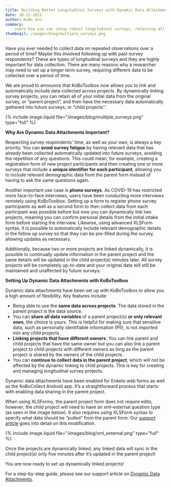 ```yaml
---
title: Building Better Longitudinal Surveys with Dynamic Data Attachments
date: 10-12-2021
author: KoBo Inc.
summary:
    Learn how you can setup robust longitudinal surveys, retaining all of your initial data from the original survey while having the necessary data automatically gathered into future surveys.
thumbnail: /images/blog/multiple_surveys.png
---
```


Have you ever needed to collect data on repeated observations over a period of time? Maybe this involved following up with past survey respondents? These are types of longitudinal surveys and they are highly important for data collection. There are many reasons why a researcher may need to set up a longer term survey, requiring different data to be collected over a period of time. 

We are proud to announce that KoBoToolbox now allows you to link and automatically include data collected across projects. By dynamically linking survey projects, you can retain all of your initial data from the original survey, or “parent project”, and then have the necessary data automatically gathered into future surveys, or “child projects''.

{% include image.liquid file="/images/blog/multiple_surveys.png" type="full" %}

**Why Are Dynamic Data Attachments Important?**

Respecting survey respondents' time, as well as your own, is always a key priority. You can **avoid survey fatigue** by having relevant data that has already been collected automatically updated into future surveys, avoiding the repetition of any questions. This could mean, for example, creating a registration form of new project participants and then creating one or more surveys that include a **unique identifier for each participant**, allowing you to include relevant demographic data from the parent form instead of having to ask the same questions again. 

Another important use case is **phone surveys**. As COVID-19 has restricted more face-to-face interviews, users have been conducting more interviews remotely using KoBoToolbox. Setting up a form to register phone survey participants as well as a second form to then collect data from each participant was possible before but now you can dynamically link two projects, meaning you can confirm personal details from the initial intake form before starting the interview. Likewise, using advanced XLSForm syntax, it is possible to automatically include relevant demographic details in the follow up survey so that they can be pre-filled during the survey, allowing updates as necessary. 

Additionally, because two or more projects are linked dynamically, it is possible to continually update information in the parent project and the same details will be updated in the child project(s) minutes later. All survey projects will be completely up-to-date and your original data will still be maintained and unaffected by future surveys.

**Setting Up Dynamic Data Attachments with KoBoToolbox**

Dynamic data attachments have been set up with KoBoToolbox to allow you a high amount of flexibility. Key features include:

- Being able to use the **same data across projects**. The data stored in the parent project is the data source.
- You can **share all data variables** of a parent project(s) **or only relevant ones**, the choice is yours. This is helpful for making sure that sensitive data, such as personally identifiable information (PII), is not imported into any child projects.
- **Linking projects that have different owners**. You can link parent and child projects that have the same owner but you can also link a parent project to child projects with different owners as long as the parent project is shared by the owners of the child projects.
- You can **continue to collect data in the parent project**, which will not be affected by the dynamic linking to child projects. This is key for creating and managing longitudinal survey projects.

Dynamic data attachments have been enabled for Enketo web forms as well as the KoBoCollect Android app. It’s a straightforward process that starts with enabling data sharing in the parent project.

When using XLSForms, the parent project form does not require edits, however, the child project will need to have an xml-external question type (as seen in the image below). It also requires using XLSForm syntax to specify what data should be “pulled” from the parent form. Our [support article](https://support.kobotoolbox.org/dynamic_data_attachment.html) goes into detail on this modification.

{% include image.liquid file="/images/blog/xml_external.png" type="full" %}

Once the projects are dynamically linked, any linked data will sync in the child project(s) only five minutes after it’s updated in the parent project! 

You are now ready to set up dynamically linked projects!

For a step-by-step guide, please see our support article on [Dynamic Data Attachments](https://support.kobotoolbox.org/dynamic_data_attachment.html).
